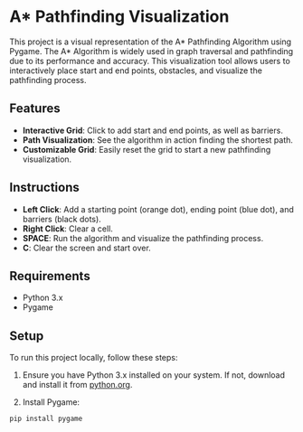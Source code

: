 # A* Pathfinding Visualization

This project is a visual representation of the A* Pathfinding Algorithm using Pygame. The A* Algorithm is widely used in graph traversal and pathfinding due to its performance and accuracy. This visualization tool allows users to interactively place start and end points, obstacles, and visualize the pathfinding process.

## Features

- **Interactive Grid**: Click to add start and end points, as well as barriers.
- **Path Visualization**: See the algorithm in action finding the shortest path.
- **Customizable Grid**: Easily reset the grid to start a new pathfinding visualization.

## Instructions

- **Left Click**: Add a starting point (orange dot), ending point (blue dot), and barriers (black dots).
- **Right Click**: Clear a cell.
- **SPACE**: Run the algorithm and visualize the pathfinding process.
- **C**: Clear the screen and start over.

## Requirements

- Python 3.x
- Pygame

## Setup

To run this project locally, follow these steps:

1. Ensure you have Python 3.x installed on your system. If not, download and install it from [python.org](https://www.python.org/downloads/).

2. Install Pygame:
```bash
pip install pygame

